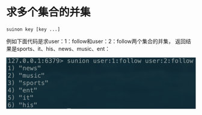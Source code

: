 # 求多个集合的并集

```text
suinon key [key ...]
```

例如下面代码是求user：1：follow和user：2：follow两个集合的并集， 返回结果是sports、it、his、news、music、ent：

![](../../.gitbook/assets/image%20%2825%29.png)

